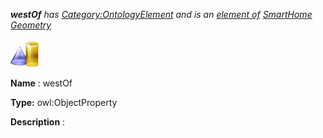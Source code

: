 ___westOf__ 
 has
 [Category:OntologyElement](../../Category/OntologyElement "Category:OntologyElement") 
 and is an
 [element of](../../Property/ElementOf "Property:ElementOf") 
[SmartHome Geometry](../../Submissions/SmartHome_Geometry "Submissions:SmartHome Geometry")_




  





[![ObjectProperty](../images/thumb/c/c3/ObjectProperty.gif/45px-ObjectProperty.gif)](../../Image/ObjectProperty.gif "ObjectProperty")


__Name__ 
 : westOf
 



__Type:__ 
 owl:ObjectProperty
 



__Description__ 
 :